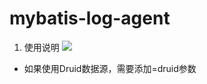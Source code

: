 # mybatis-log-agent

1. 使用说明
![](https://gitee.com/soliloquize/doc/raw/master/images/9GeEhw.png)
- 如果使用Druid数据源，需要添加=druid参数
